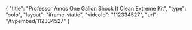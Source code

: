 {
    "title": "Professor Amos One Gallon Shock It Clean Extreme Kit",
    "type": "solo",
    "layout": "iframe-static",
    "videoId": "112334527",
    "url": "\/tvpembed\/112334527"
}